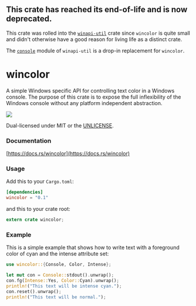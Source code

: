 ## **This crate has reached its end-of-life and is now deprecated.**

This crate was rolled into the
[`winapi-util`](https://crates.io/crates/winapi-util)
crate since `wincolor` is quite small and didn't otherwise have a good reason
for living life as a distinct crate.

The
[`console`](https://docs.rs/winapi-util/*/x86_64-pc-windows-msvc/winapi_util/console/index.html)
module of `winapi-util` is a drop-in replacement for `wincolor`.

wincolor
========
A simple Windows specific API for controlling text color in a Windows console.
The purpose of this crate is to expose the full inflexibility of the Windows
console without any platform independent abstraction.

[![](https://img.shields.io/crates/v/wincolor.svg)](https://crates.io/crates/wincolor)

Dual-licensed under MIT or the [UNLICENSE](https://unlicense.org/).

### Documentation

[https://docs.rs/wincolor](https://docs.rs/wincolor)

### Usage

Add this to your `Cargo.toml`:

```toml
[dependencies]
wincolor = "0.1"
```

and this to your crate root:

```rust
extern crate wincolor;
```

### Example

This is a simple example that shows how to write text with a foreground color
of cyan and the intense attribute set:

```rust
use wincolor::{Console, Color, Intense};

let mut con = Console::stdout().unwrap();
con.fg(Intense::Yes, Color::Cyan).unwrap();
println!("This text will be intense cyan.");
con.reset().unwrap();
println!("This text will be normal.");
```
